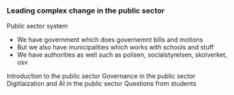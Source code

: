 
### Leading complex change in the public sector


Public sector system
- We have government which does governemnt bills and motions
- But we also have municipalities which works with schools and stuff
- We have authorities as well such as polisen, socialstyrelsen, skolverket, osv


Introduction to the public sector
Governance in the public sector
Digitlaization and AI in the public sector
Questions from students